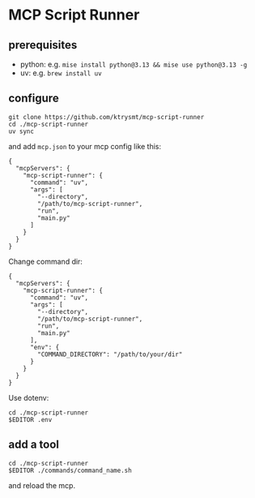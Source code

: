 # MCP Script Runner

## prerequisites

- python: e.g. `mise install python@3.13 && mise use python@3.13 -g`
- uv: e.g. `brew install uv`

## configure

```
git clone https://github.com/ktrysmt/mcp-script-runner
cd ./mcp-script-runner
uv sync
```

and add `mcp.json` to your mcp config like this:

```
{
  "mcpServers": {
    "mcp-script-runner": {
      "command": "uv",
      "args": [
        "--directory",
        "/path/to/mcp-script-runner",
        "run",
        "main.py"
      ]
    }
  }
}
```

Change command dir:

```
{
  "mcpServers": {
    "mcp-script-runner": {
      "command": "uv",
      "args": [
        "--directory",
        "/path/to/mcp-script-runner",
        "run",
        "main.py"
      ],
      "env": {
        "COMMAND_DIRECTORY": "/path/to/your/dir"
      }
    }
  }
}
```

Use dotenv:

```
cd ./mcp-script-runner
$EDITOR .env
```

## add a tool

```
cd ./mcp-script-runner
$EDITOR ./commands/command_name.sh
```

and reload the mcp.

